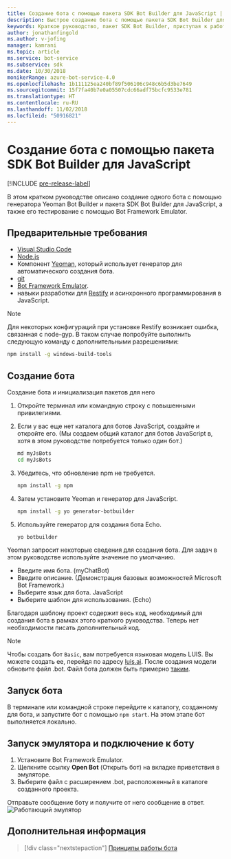 ```yaml
---
title: Создание бота с помощью пакета SDK Bot Builder для JavaScript | Документация Майкрософт
description: Быстрое создание бота с помощью пакета SDK Bot Builder для JavaScript.
keywords: Краткое руководство, пакет SDK Bot Builder, приступая к работе
author: jonathanfingold
ms.author: v-jofing
manager: kamrani
ms.topic: article
ms.service: bot-service
ms.subservice: sdk
ms.date: 10/30/2018
monikerRange: azure-bot-service-4.0
ms.openlocfilehash: 1b111125ea240bf89f506106c948c6b5d3be7649
ms.sourcegitcommit: 15f7fa40b7e0a05507cdc66adf75bcfc9533e781
ms.translationtype: HT
ms.contentlocale: ru-RU
ms.lasthandoff: 11/02/2018
ms.locfileid: "50916821"
---
```

# <a name="create-a-bot-with-the-bot-builder-sdk-for-javascript"></a>Создание бота с помощью пакета SDK Bot Builder для JavaScript

[!INCLUDE [pre-release-label](../includes/pre-release-label.md)]

В этом кратком руководстве описано создание одного бота с помощью генератора Yeoman Bot Builder и пакета SDK Bot Builder для JavaScript, а также его тестирование с помощью Bot Framework Emulator.

## <a name="prerequisites"></a>Предварительные требования

- [Visual Studio Code](https://www.visualstudio.com/downloads)
- [Node.js](https://nodejs.org/)
- Компонент [Yeoman](http://yeoman.io/), который использует генератор для автоматического создания бота.
- [git](https://git-scm.com/)
- [Bot Framework Emulator](https://github.com/Microsoft/BotFramework-Emulator).
- навыки разработки для [Restify](http://restify.com/) и асинхронного программирования в JavaScript.

> [!NOTE]
> Для некоторых конфигураций при установке Restify возникает ошибка, связанная с node-gyp.
> В таком случае попробуйте выполнить следующую команду с дополнительными разрешениями:
> ```bash
> npm install -g windows-build-tools
> ```

## <a name="create-a-bot"></a>Создание бота

Создание бота и инициализация пакетов для него

1. Откройте терминал или командную строку с повышенными привилегиями.
1. Если у вас еще нет каталога для ботов JavaScript, создайте и откройте его. (Мы создаем общий каталог для ботов JavaScript в, хотя в этом руководстве потребуется только один бот.)

   ```bash
   md myJsBots
   cd myJsBots
   ```

1. Убедитесь, что обновление npm не требуется.

   ```bash
   npm install -g npm
   ```

1. Затем установите Yeoman и генератор для JavaScript.

   ```bash
   npm install -g yo generator-botbuilder
   ```

1. Используйте генератор для создания бота Echo.

   ```bash
   yo botbuilder
   ```

Yeoman запросит некоторые сведения для создания бота. Для задач в этом руководстве используйте значение по умолчанию.

- Введите имя бота. (myChatBot)
- Введите описание. (Демонстрация базовых возможностей Microsoft Bot Framework.)
- Выберите язык для бота. JavaScript
- Выберите шаблон для использования. (Echo)

Благодаря шаблону проект содержит весь код, необходимый для создания бота в рамках этого краткого руководства. Теперь нет необходимости писать дополнительный код.

> [!NOTE]
> Чтобы создать бот `Basic`, вам потребуется языковая модель LUIS. Вы можете создать ее, перейдя по адресу [luis.ai](https://www.luis.ai). После создания модели обновите файл .bot. Файл бота должен быть примерно [таким](../v4sdk/bot-builder-service-file.md).

## <a name="start-your-bot"></a>Запуск бота

В терминале или командной строке перейдите к каталогу, созданному для бота, и запустите бот с помощью `npm start`. На этом этапе бот выполняется локально.

## <a name="start-the-emulator-and-connect-your-bot"></a>Запуск эмулятора и подключение к боту

1. Установите Bot Framework Emulator.
2. Щелкните ссылку **Open Bot** (Открыть бот) на вкладке приветствия в эмуляторе.
3. Выберите файл с расширением .bot, расположенный в каталоге созданного проекта.

Отправьте сообщение боту и получите от него сообщение в ответ.
![Работающий эмулятор](../media/emulator-v4/js-quickstart.png)

## <a name="next-steps"></a>Дополнительная информация

> [!div class="nextstepaction"]
> [Принципы работы бота](../v4sdk/bot-builder-basics.md)
